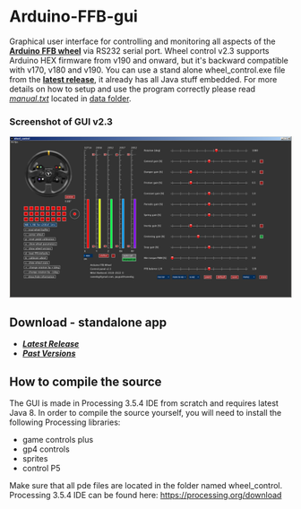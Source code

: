 # Arduino-FFB-gui

Graphical user interface for controlling and monitoring all aspects of the **[Arduino FFB wheel](https://github.com/ranenbg/Arduino-FFB-wheel)** via RS232 serial port. Wheel control v2.3 supports Arduino HEX firmware from v190 and onward, but it's backward compatible with v170, v180 and v190. You can use a stand alone wheel_control.exe file from the **[latest release](https://github.com/ranenbg/Arduino-FFB-gui/releases/latest)**, it already has all Java stuff embedded. For more details on how to setup and use the program correctly please read *[manual.txt](./data/manual.txt)* located in [data folder](./data).

### Screenshot of GUI v2.3
![plot](./data/Wheel_control_v2_3.png)

## Download - standalone app
+ ***[Latest Release](https://github.com/ranenbg/Arduino-FFB-gui/releases/latest)***
+ ***[Past Versions](https://github.com/ranenbg/Arduino-FFB-gui/releases)***

## How to compile the source

The GUI is made in Processing 3.5.4 IDE from scratch and requires latest Java 8. In order to compile the source yourself, you will need to install the following Processing libraries:

- game controls plus
- gp4 controls
- sprites
- control P5

Make sure that all pde files are located in the folder named wheel_control. Processing 3.5.4 IDE can be found here: <https://processing.org/download>
